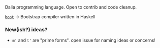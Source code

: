 Dalia programming language. Open to contrib and code cleanup.

[`boot`](/boot) -> Bootstrap compiler written in Haskell

### New(ish?) ideas?
- `m'` and `t'` are "prime forms". open issue for naming ideas or concerns!
